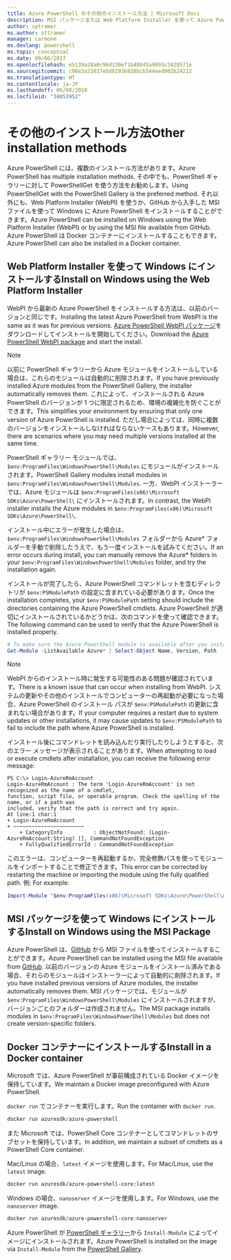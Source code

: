 ```yaml
---
title: Azure PowerShell のその他のインストール方法 | Microsoft Docs
description: MSI パッケージまたは Web Platform Installer を使って Azure PowerShell をインストールする方法について説明します。
author: sptramer
ms.author: sttramer
manager: carmonm
ms.devlang: powershell
ms.topic: conceptual
ms.date: 09/06/2017
ms.openlocfilehash: e5139a28a0c96d130ef1b48845a9093c3428571e
ms.sourcegitcommit: c98e3a21037ebd82936828bcb544eed902b24212
ms.translationtype: HT
ms.contentlocale: ja-JP
ms.lasthandoff: 06/08/2018
ms.locfileid: "34853952"
---
```

# <a name="other-installation-methods"></a><span data-ttu-id="30a69-103">その他のインストール方法</span><span class="sxs-lookup"><span data-stu-id="30a69-103">Other installation methods</span></span>

<span data-ttu-id="30a69-104">Azure PowerShell には、複数のインストール方法があります。</span><span class="sxs-lookup"><span data-stu-id="30a69-104">Azure PowerShell has multiple installation methods.</span></span> <span data-ttu-id="30a69-105">その中でも、PowerShell ギャラリーに対して PowerShellGet を使う方法をお勧めします。</span><span class="sxs-lookup"><span data-stu-id="30a69-105">Using PowerShellGet with the PowerShell Gallery is the preferred method.</span></span> <span data-ttu-id="30a69-106">それ以外にも、Web Platform Installer (WebPI) を使うか、GitHub から入手した MSI ファイルを使って Windows に Azure PowerShell をインストールすることができます。</span><span class="sxs-lookup"><span data-stu-id="30a69-106">Azure PowerShell can be installed on Windows using the Web Platform Installer (WebPI) or by using the MSI file available from GitHub.</span></span> <span data-ttu-id="30a69-107">Azure PowerShell は Docker コンテナーにインストールすることもできます。</span><span class="sxs-lookup"><span data-stu-id="30a69-107">Azure PowerShell can also be installed in a Docker container.</span></span>

## <a name="install-on-windows-using-the-web-platform-installer"></a><span data-ttu-id="30a69-108">Web Platform Installer を使って Windows にインストールする</span><span class="sxs-lookup"><span data-stu-id="30a69-108">Install on Windows using the Web Platform Installer</span></span>

<span data-ttu-id="30a69-109">WebPI から最新の Azure PowerShell をインストールする方法は、以前のバージョンと同じです。</span><span class="sxs-lookup"><span data-stu-id="30a69-109">Installing the latest Azure PowerShell from WebPI is the same as it was for previous versions.</span></span>
<span data-ttu-id="30a69-110">[Azure PowerShell WebPI パッケージ](http://aka.ms/webpi-azps)をダウンロードしてインストールを開始してください。</span><span class="sxs-lookup"><span data-stu-id="30a69-110">Download the [Azure PowerShell WebPI package](http://aka.ms/webpi-azps) and start the install.</span></span>

> [!NOTE]
> <span data-ttu-id="30a69-111">以前に PowerShell ギャラリーから Azure モジュールをインストールしている場合は、これらのモジュールは自動的に削除されます。</span><span class="sxs-lookup"><span data-stu-id="30a69-111">If you have previously installed Azure modules from the PowerShell Gallery, the installer automatically removes them.</span></span> <span data-ttu-id="30a69-112">これによって、インストールされる Azure PowerShell のバージョンが 1 つに限定されるため、環境の複雑化を防ぐことができます。</span><span class="sxs-lookup"><span data-stu-id="30a69-112">This simplifies your environment by ensuring that only one version of Azure PowerShell is installed.</span></span> <span data-ttu-id="30a69-113">ただし場合によっては、同時に複数のバージョンをインストールしなければならないケースもあります。</span><span class="sxs-lookup"><span data-stu-id="30a69-113">However, there are scenarios where you may need multiple versions installed at the same time.</span></span>
>
> <span data-ttu-id="30a69-114">PowerShell ギャラリー モジュールでは、`$env:ProgramFiles\WindowsPowerShell\Modules` にモジュールがインストールされます。</span><span class="sxs-lookup"><span data-stu-id="30a69-114">PowerShell Gallery modules install modules in `$env:ProgramFiles\WindowsPowerShell\Modules`.</span></span> <span data-ttu-id="30a69-115">一方、WebPI インストーラーでは、Azure モジュールは `$env:ProgramFiles(x86)\Microsoft SDKs\Azure\PowerShell\` にインストールされます。</span><span class="sxs-lookup"><span data-stu-id="30a69-115">In contrast, the WebPI installer installs the Azure modules in `$env:ProgramFiles(x86)\Microsoft SDKs\Azure\PowerShell\`.</span></span>
>
> <span data-ttu-id="30a69-116">インストール中にエラーが発生した場合は、`$env:ProgramFiles\WindowsPowerShell\Modules` フォルダーから Azure\* フォルダーを手動で削除したうえで、もう一度インストールを試みてください。</span><span class="sxs-lookup"><span data-stu-id="30a69-116">If an error occurs during install, you can manually remove the Azure\* folders in your `$env:ProgramFiles\WindowsPowerShell\Modules` folder, and try the installation again.</span></span>

<span data-ttu-id="30a69-117">インストールが完了したら、Azure PowerShell コマンドレットを含むディレクトリが `$env:PSModulePath` の設定に含まれている必要があります。</span><span class="sxs-lookup"><span data-stu-id="30a69-117">Once the installation completes, your `$env:PSModulePath` setting should include the directories containing the Azure PowerShell cmdlets.</span></span> <span data-ttu-id="30a69-118">Azure PowerShell が適切にインストールされているかどうかは、次のコマンドを使って確認できます。</span><span class="sxs-lookup"><span data-stu-id="30a69-118">The following command can be used to verify that the Azure PowerShell is installed properly.</span></span>

```powershell
# To make sure the Azure PowerShell module is available after you install
Get-Module -ListAvailable Azure* | Select-Object Name, Version, Path
```

> [!NOTE]
> <span data-ttu-id="30a69-119">WebPI からのインストール時に発生する可能性のある問題が確認されています。</span><span class="sxs-lookup"><span data-stu-id="30a69-119">There is a known issue that can occur when installing from WebPI.</span></span> <span data-ttu-id="30a69-120">システムの更新やその他のインストールでコンピューターの再起動が必要になった場合、Azure PowerShell のインストール パスが `$env:PSModulePath` の更新に含まれない場合があります。</span><span class="sxs-lookup"><span data-stu-id="30a69-120">If your computer requires a restart due to system updates or other installations, it may cause updates to `$env:PSModulePath` to fail to include the path where Azure PowerShell is installed.</span></span>

<span data-ttu-id="30a69-121">インストール後にコマンドレットを読み込んだり実行したりしようとすると、次のエラー メッセージが表示されることがあります。</span><span class="sxs-lookup"><span data-stu-id="30a69-121">When attempting to load or execute cmdlets after installation, you can receive the following error message:</span></span>

```
PS C:\> Login-AzureRmAccount
Login-AzureRmAccount : The term 'Login-AzureRmAccount' is not recognized as the name of a cmdlet,
function, script file, or operable program. Check the spelling of the name, or if a path was
included, verify that the path is correct and try again.
At line:1 char:1
+ Login-AzureRmAccount
+ ~~~~~~~~~~~~~~~~~~~~~~~
    + CategoryInfo          : ObjectNotFound: (Login-AzureRmAccount:String) [], CommandNotFoundException
    + FullyQualifiedErrorId : CommandNotFoundException
```

<span data-ttu-id="30a69-122">このエラーは、コンピューターを再起動するか、完全修飾パスを使ってモジュールをインポートすることで修正できます。</span><span class="sxs-lookup"><span data-stu-id="30a69-122">This error can be corrected by restarting the machine or importing the module using the fully qualified path.</span></span> <span data-ttu-id="30a69-123">例: </span><span class="sxs-lookup"><span data-stu-id="30a69-123">For example:</span></span>

```powershell
Import-Module "$env:ProgramFiles(x86)\Microsoft SDKs\Azure\PowerShell\AzureRM.psd1"
```

## <a name="install-on-windows-using-the-msi-package"></a><span data-ttu-id="30a69-124">MSI パッケージを使って Windows にインストールする</span><span class="sxs-lookup"><span data-stu-id="30a69-124">Install on Windows using the MSI Package</span></span>

<span data-ttu-id="30a69-125">Azure PowerShell は、[GitHub](https://github.com/Azure/azure-powershell/releases/latest) から MSI ファイルを使ってインストールすることができます。</span><span class="sxs-lookup"><span data-stu-id="30a69-125">Azure PowerShell can be installed using the MSI file available from [GitHub](https://github.com/Azure/azure-powershell/releases/latest).</span></span> <span data-ttu-id="30a69-126">以前のバージョンの Azure モジュールをインストール済みである場合、それらのモジュールはインストーラーによって自動的に削除されます。</span><span class="sxs-lookup"><span data-stu-id="30a69-126">If you have installed previous versions of Azure modules, the installer automatically removes them.</span></span> <span data-ttu-id="30a69-127">MSI パッケージでは、モジュールが `$env:ProgramFiles\WindowsPowerShell\Modules` にインストールされますが、バージョンごとのフォルダーは作成されません。</span><span class="sxs-lookup"><span data-stu-id="30a69-127">The MSI package installs modules in `$env:ProgramFiles\WindowsPowerShell\Modules` but does not create version-specific folders.</span></span>

## <a name="install-in-a-docker-container"></a><span data-ttu-id="30a69-128">Docker コンテナーにインストールする</span><span class="sxs-lookup"><span data-stu-id="30a69-128">Install in a Docker container</span></span>

<span data-ttu-id="30a69-129">Microsoft では、Azure PowerShell が事前構成されている Docker イメージを保持しています。</span><span class="sxs-lookup"><span data-stu-id="30a69-129">We maintain a Docker image preconfigured with Azure PowerShell.</span></span>

<span data-ttu-id="30a69-130">`docker run` でコンテナーを実行します。</span><span class="sxs-lookup"><span data-stu-id="30a69-130">Run the container with `docker run`.</span></span>

```powershell
docker run azuresdk/azure-powershell
```

<span data-ttu-id="30a69-131">また Microsoft では、PowerShell Core コンテナーとしてコマンドレットのサブセットを保持しています。</span><span class="sxs-lookup"><span data-stu-id="30a69-131">In addition, we maintain a subset of cmdlets as a PowerShell Core container.</span></span>

<span data-ttu-id="30a69-132">Mac/Linux の場合、`latest` イメージを使用します。</span><span class="sxs-lookup"><span data-stu-id="30a69-132">For Mac/Linux, use the `latest` image.</span></span>

```bash
docker run azuresdk/azure-powershell-core:latest
```

<span data-ttu-id="30a69-133">Windows の場合、`nanoserver` イメージを使用します。</span><span class="sxs-lookup"><span data-stu-id="30a69-133">For Windows, use the `nanoserver` image.</span></span>

```powershell
docker run azuresdk/azure-powershell-core:nanoserver
```

<span data-ttu-id="30a69-134">Azure PowerShell が [PowerShell ギャラリー](https://www.powershellgallery.com/)から `Install-Module` によってイメージにインストールされます。</span><span class="sxs-lookup"><span data-stu-id="30a69-134">Azure PowerShell is installed on the image via `Install-Module` from the [PowerShell Gallery](https://www.powershellgallery.com/).</span></span>
